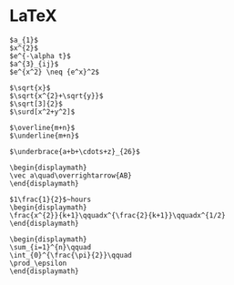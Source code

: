 # LaTeX

    $a_{1}$
    $x^{2}$
    $e^{-\alpha t}$
    $a^{3}_{ij}$
    $e^{x^2} \neq {e^x}^2$

    $\sqrt{x}$
    $\sqrt{x^{2}+\sqrt{y}}$
    $\sqrt[3]{2}$
    $\surd[x^2+y^2]$

    $\overline{m+n}$
    $\underline{m+n}$

    $\underbrace{a+b+\cdots+z}_{26}$

    \begin{displaymath}
    \vec a\quad\overrightarrow{AB}
    \end{displaymath}

    $1\frac{1}{2}$~hours
    \begin{displaymath}
    \frac{x^{2}}{k+1}\qquadx^{\frac{2}{k+1}}\qquadx^{1/2}
    \end{displaymath}

    \begin{displaymath}
    \sum_{i=1}^{n}\qquad
    \int_{0}^{\frac{\pi}{2}}\qquad
    \prod_\epsilon
    \end{displaymath}